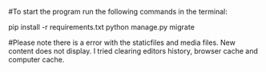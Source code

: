 #To start the program run the following commands in the terminal:

pip install -r requirements.txt
python manage.py migrate 

#Please note there is a error with the staticfiles and media files. New content does not display. I tried clearing editors history, browser cache and computer cache. 
